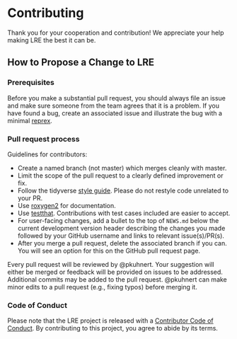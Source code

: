 # Contributing

Thank you for your cooperation and contribution! We appreciate your help making LRE the best it can be.

## How to Propose a Change to LRE

### Prerequisites

Before you make a substantial pull request, you should always file an issue and
make sure someone from the team agrees that it is a problem. If you have found a
bug, create an associated issue and illustrate the bug with a minimal 
[reprex](https://www.tidyverse.org/help/#reprex).

### Pull request process

Guidelines for contributors:

* Create a named branch (not master) which merges cleanly with master.
* Limit the scope of the pull request to a clearly defined improvement or fix.
* Follow the tidyverse [style guide](https://style.tidyverse.org). Please do not restyle code unrelated to your PR.
* Use [roxygen2](https://cran.r-project.org/package=roxygen2) for documentation.
* Use [testthat](https://cran.r-project.org/package=testthat). Contributions with test cases included are easier to accept.
* For user-facing changes, add a bullet to the top of `NEWS.md` below the
current development version header describing the changes you made followed by your
GitHub username and links to relevant issue(s)/PR(s).
* After you merge a pull request, delete the associated branch if you can. You will see an option for this on the GitHub pull request page.

Every pull request will be reviewed by @pkuhnert. Your suggestion will either be merged or feedback will be provided on issues to be addressed. Additional commits may be added to the pull request. @pkuhnert can make minor edits to a pull request (e.g., fixing typos) before merging it.

### Code of Conduct

Please note that the LRE project is released with a [Contributor Code of Conduct](CONDUCT.md). By contributing to this project, you agree to abide by its terms.

